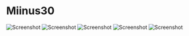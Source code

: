 # Miinus30
![Screenshot](launch.jpg) ![Screenshot](sign_in.jpg)
![Screenshot](register.jpg) ![Screenshot](home_page.jpg)
![Screenshot](profile.jpg)
